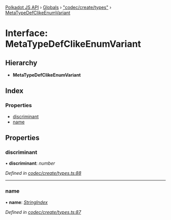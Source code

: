 [Polkadot JS API](../README.md) › [Globals](../globals.md) › ["codec/create/types"](../modules/_codec_create_types_.md) › [MetaTypeDefClikeEnumVariant](_codec_create_types_.metatypedefclikeenumvariant.md)

# Interface: MetaTypeDefClikeEnumVariant

## Hierarchy

* **MetaTypeDefClikeEnumVariant**

## Index

### Properties

* [discriminant](_codec_create_types_.metatypedefclikeenumvariant.md#discriminant)
* [name](_codec_create_types_.metatypedefclikeenumvariant.md#name)

## Properties

###  discriminant

• **discriminant**: *number*

*Defined in [codec/create/types.ts:88](https://github.com/polkadot-js/api/blob/e27b35cd9f/packages/types/src/codec/create/types.ts#L88)*

___

###  name

• **name**: *[StringIndex](../modules/_codec_create_types_.md#stringindex)*

*Defined in [codec/create/types.ts:87](https://github.com/polkadot-js/api/blob/e27b35cd9f/packages/types/src/codec/create/types.ts#L87)*
